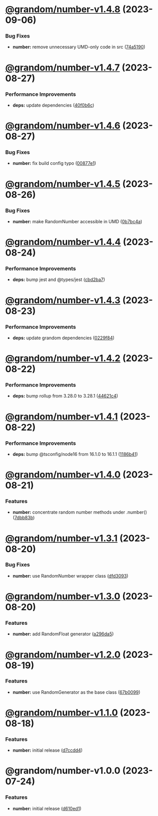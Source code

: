 # [@grandom/number-v1.4.8](https://github.com/grandom-library/grandom-js/compare/@grandom/number-v1.4.7...@grandom/number-v1.4.8) (2023-09-06)


### Bug Fixes

* **number:** remove unnecessary UMD-only code in src ([74a5190](https://github.com/grandom-library/grandom-js/commit/74a5190f192cd638ed77f4d74befd1ad9a22f8b1))

# [@grandom/number-v1.4.7](https://github.com/grandom-library/grandom-js/compare/@grandom/number-v1.4.6...@grandom/number-v1.4.7) (2023-08-27)


### Performance Improvements

* **deps:** update dependencies ([40f0b6c](https://github.com/grandom-library/grandom-js/commit/40f0b6c138a5c2741b11190ef2d79c6960d395f4))

# [@grandom/number-v1.4.6](https://github.com/grandom-library/grandom-js/compare/@grandom/number-v1.4.5...@grandom/number-v1.4.6) (2023-08-27)


### Bug Fixes

* **number:** fix build config typo ([00877e1](https://github.com/grandom-library/grandom-js/commit/00877e18be1fa1d739c0f34ac8eefc8cab50636e))

# [@grandom/number-v1.4.5](https://github.com/grandom-library/grandom-js/compare/@grandom/number-v1.4.4...@grandom/number-v1.4.5) (2023-08-26)


### Bug Fixes

* **number:** make RandomNumber accessible in UMD ([0b7bc4a](https://github.com/grandom-library/grandom-js/commit/0b7bc4a96833b4b79f5e6ffba795d00ffe60a0af))

# [@grandom/number-v1.4.4](https://github.com/grandom-library/grandom-js/compare/@grandom/number-v1.4.3...@grandom/number-v1.4.4) (2023-08-24)


### Performance Improvements

* **deps:** bump jest and @types/jest ([cbd2ba7](https://github.com/grandom-library/grandom-js/commit/cbd2ba75068f3f485b735e4fbc4bb9cd6fd3b098))

# [@grandom/number-v1.4.3](https://github.com/grandom-library/grandom-js/compare/@grandom/number-v1.4.2...@grandom/number-v1.4.3) (2023-08-23)


### Performance Improvements

* **deps:** update grandom dependencies ([0229f84](https://github.com/grandom-library/grandom-js/commit/0229f84ff7cf0a7d05b77f33767c108e4b1b4d4f))

# [@grandom/number-v1.4.2](https://github.com/grandom-library/grandom-js/compare/@grandom/number-v1.4.1...@grandom/number-v1.4.2) (2023-08-22)


### Performance Improvements

* **deps:** bump rollup from 3.28.0 to 3.28.1 ([44621c4](https://github.com/grandom-library/grandom-js/commit/44621c4c01d07beeffe44dcfb7984b4c0ff0599c))

# [@grandom/number-v1.4.1](https://github.com/grandom-library/grandom-js/compare/@grandom/number-v1.4.0...@grandom/number-v1.4.1) (2023-08-22)


### Performance Improvements

* **deps:** bump @tsconfig/node16 from 16.1.0 to 16.1.1 ([1186b41](https://github.com/grandom-library/grandom-js/commit/1186b418ac99f5333eb25f5b50164b2c863061bc))

# [@grandom/number-v1.4.0](https://github.com/grandom-library/grandom-js/compare/@grandom/number-v1.3.1...@grandom/number-v1.4.0) (2023-08-21)


### Features

* **number:** concentrate random number methods under .number() ([7dbb83b](https://github.com/grandom-library/grandom-js/commit/7dbb83b706e17550892e1bdc8a1045b41f7ed6b3))

# [@grandom/number-v1.3.1](https://github.com/grandom-library/grandom-js/compare/@grandom/number-v1.3.0...@grandom/number-v1.3.1) (2023-08-20)


### Bug Fixes

* **number:** use RandomNumber wrapper class ([dfd3093](https://github.com/grandom-library/grandom-js/commit/dfd3093c589f88d015c668eed6a958ab67baf87d))

# [@grandom/number-v1.3.0](https://github.com/grandom-library/grandom-js/compare/@grandom/number-v1.2.0...@grandom/number-v1.3.0) (2023-08-20)


### Features

* **number:** add RandomFloat generator ([a296da5](https://github.com/grandom-library/grandom-js/commit/a296da536ffbd4fb632e54aa5a38ad05cb05be53))

# [@grandom/number-v1.2.0](https://github.com/grandom-library/grandom-js/compare/@grandom/number-v1.1.0...@grandom/number-v1.2.0) (2023-08-19)


### Features

* **number:** use RandomGenerator as the base class ([67b0099](https://github.com/grandom-library/grandom-js/commit/67b00997da1bcc25067ff366e58825d80a43b54d))

# [@grandom/number-v1.1.0](https://github.com/grandom-library/grandom-js/compare/@grandom/number-v1.0.1...@grandom/number-v1.1.0) (2023-08-18)


### Features

* **number:** initial release ([d7ccdd4](https://github.com/grandom-library/grandom-js/commit/d7ccdd4a10ac3029bc02e7410ab603237f94940b))

# @grandom/number-v1.0.0 (2023-07-24)


### Features

* **number:** initial release ([d610ed1](https://github.com/grandom-library/grandom-js/commit/d610ed13608cd60f54cf64f3e62971ad35f08c6b))
